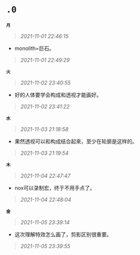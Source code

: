 
**`.0`**
=========
**`月`**
>*2021-11-01 22:46:15*
- monolith=巨石。
>*2021-11-01 22:49:29*

**`火`**
>*2021-11-02 23:40:55*
- 好的人体要学会构成和透视才能画好。
>*2021-11-02 23:41:22*

**`水`**
>*2021-11-03 21:18:58*
- 果然透视可以和构成结合起來，至少在轮廓是这样的。
>*2021-11-03 21:19:54*

**`木`**
>*2021-11-04 22:47:47*
- nox可以录制宏，终于不用手点了。
>*2021-11-04 22:48:04*

**`金`**
>*2021-11-05 23:39:14*
- 这次理解特效怎么画了，剪影区别很重要。
>*2021-11-05 23:39:55*
